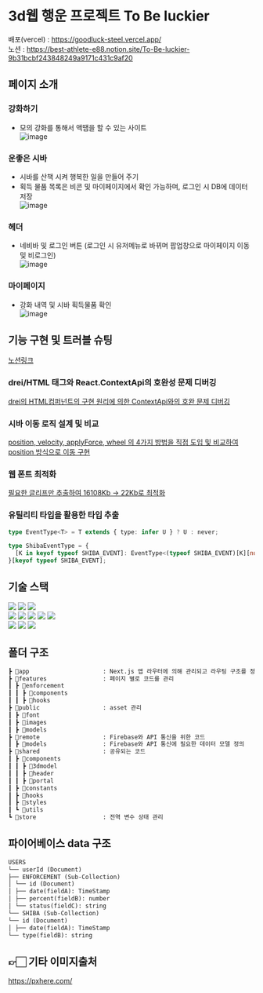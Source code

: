 

# 3d웹 행운 프로젝트 To Be luckier
배포(vercel) : https://goodluck-steel.vercel.app/  
노션 : https://best-athlete-e88.notion.site/To-Be-luckier-9b31bcbf243848249a9171c431c9af20

##  페이지 소개
### 강화하기
- 모의 강화를 통해서 액땜을 할 수 있는 사이트  
![image](https://github.com/suhong99/goodluck/assets/120103909/af7065cd-a746-482f-8be4-e3ad985069ed)

### 운좋은 시바
- 시바를 산책 시켜 행복한 일을 만들어 주기  
- 획득 물품 목록은 비콘 및 마이페이지에서 확인 가능하며, 로그인 시 DB에 데이터 저장  
![image](https://github.com/suhong99/goodluck/assets/120103909/0cd0d486-730e-453a-a135-3ad6336b9834)


### 헤더
- 네비바 및 로그인 버튼 (로그인 시 유저메뉴로 바뀌며 팝업창으로 마이페이지 이동 및 비로그인)  
![image](https://github.com/suhong99/goodluck/assets/120103909/dd62d3f4-2129-4bcc-a581-79bdd2125808)

### 마이페이지
-  강화 내역 및 시바 획득물품 확인   
![image](https://github.com/suhong99/goodluck/assets/120103909/f28874bf-e3d5-43da-83bf-32ae10a63b59)

## 기능 구현 및 트러블 슈팅
[노션링크](https://www.notion.so/71bf8c2fc4d343de8ddcb8b2abaa2223)

### drei/HTML 태그와 React.ContextApi의 호완성 문제 디버깅
[drei의 HTML컴퍼넌트의 구현 원리에 의한 ContextApi와의 호완 문제 디버깅](https://ungumungum.tistory.com/129)

### 시바 이동 로직 설계 및 비교
[position, velocity, applyForce, wheel 의 4가지 방법을 직접 도입 및 비교하여 position 방식으로 이동 구현](https://ungumungum.tistory.com/125)

### 웹 폰트 최적화
[필요한 글리프만 추출하여 16108Kb → 22Kb로 최적화](https://ungumungum.tistory.com/124)

### 유틸리티 타입을 활용한 타입 추출
```typescript
type EventType<T> = T extends { type: infer U } ? U : never;

type ShibaEventType = {
  [K in keyof typeof SHIBA_EVENT]: EventType<(typeof SHIBA_EVENT)[K][number]>;
}[keyof typeof SHIBA_EVENT];
```

##  기술 스택
<div>
<img src="https://img.shields.io/badge/html5-E34F26?style=for-the-badge&logo=html5&logoColor=white">
<img src="https://img.shields.io/badge/css-1572B6?style=for-the-badge&logo=css3&logoColor=white">
<img src="https://img.shields.io/badge/typescript-3178C6?style=for-the-badge&logo=typescript&logoColor=white">
  <br/>
<img src="https://img.shields.io/badge/react-61DAFB?style=for-the-badge&logo=react&logoColor=black">
<img src="https://img.shields.io/badge/Next-black?style=for-the-badge&logo=next.js&logoColor=white">
<img src="https://img.shields.io/badge/vercel-%23000000.svg?style=for-the-badge&logo=vercel&logoColor=white">
<img src="https://img.shields.io/badge/firebase-%23039BE5.svg?style=for-the-badge&logo=firebase"/>
<img src="https://img.shields.io/badge/zustand-000000?style=for-the-badge&logoColor=white">
  <br/>
<img src="https://img.shields.io/badge/threejs-black?style=for-the-badge&logo=three.js&logoColor=white">
<img src="https://img.shields.io/badge/R3F-000000?style=for-the-badge&logoColor=white">
<img src="https://img.shields.io/badge/react/cannon-000000?style=for-the-badge&logoColor=white">
</div>

## 폴더 구조
```md
┣ 📂app                     : Next.js 앱 라우터에 의해 관리되고 라우팅 구조를 정의하는 코드
┣ 📂features                : 페이지 별로 코드를 관리
┃ ┣ 📂enforcement           
┃ ┃ ┣ 📂components          
┃ ┃ ┣ 📂hooks             
┣ 📂public                  : asset 관리
┃ ┣ 📂font
┃ ┣ 📂images
┃ ┣ 📂models
┣ 📂remote                  : Firebase와 API 통신을 위한 코드
┃ ┣ 📂models                : Firebase와 API 통신에 필요한 데이터 모델 정의
┣ 📂shared                  : 공유되는 코드
┃ ┣ 📂components
┃ ┃ ┣ 📂3dmodel
┃ ┃ ┣ 📂header
┃ ┃ ┣ 📂portal
┃ ┣ 📂constants            
┃ ┣ 📂hooks                 
┃ ┣ 📂styles
┃ ┗ 📂utils
┗ 📂store                   : 전역 변수 상태 관리
```

## 파이어베이스 data 구조
```markdown
USERS
└── userId (Document)
├── ENFORCEMENT (Sub-Collection)
│ └── id (Document)
│ ├── date(fieldA): TimeStamp
│ ├── percent(fieldB): number
│ └── status(fieldC): string
└── SHIBA (Sub-Collection)
└── id (Document)
│ ├── date(fieldA): TimeStamp
└── type(fieldB): string
```

## 👉🏻 기타 이미지출처

https://pxhere.com/
